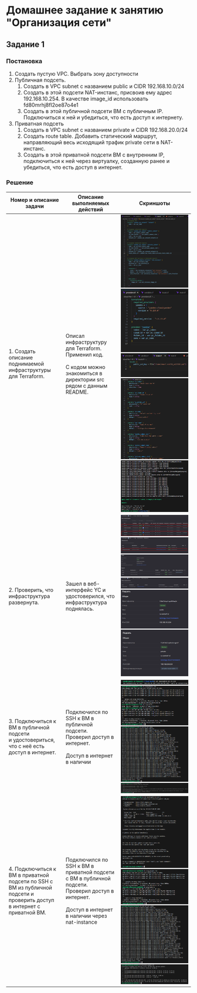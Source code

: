 # Домашнее задание к занятию "Организация сети"

## Задание 1

### Постановка

1. Создать пустую VPC. Выбрать зону доступности
2. Публичная подсеть.
   1. Создать в VPC subnet с названием public и CIDR 192.168.10.0/24
   2. Создать в этой подсети NAT-инстанс, присвоив ему адрес 192.168.10.254. В качестве image_id использовать fd80mrhj8fl2oe87o4e1
   3. Создать в этой публичной подсети ВМ с публичным IP. Подключиться к ней и убедиться, что есть доступ к интернету.
3. Приватная подсеть
   1. Создать в VPC subnet с названием private и CIDR 192.168.20.0/24
   2. Создать route table. Добавить статический маршрут, направляющий весь исходящий трафик private сети в NAT-инстанс.
   3. Создать в этой приватной подсети ВМ с внутренним IP, подключиться к ней через виртуалку, созданную ранее и убедиться, что есть доступ в интернет.


### Решение

| Номер и описание задачи                                                                                                                                                                                     | Описание выполняемых действий                                                                                                                                                                                                                      | Скриншоты                                                                                                                                                                                                                                                                                           |
| ------------------------------------------------------------------------------------------------------------------------------------------------------------------------------------------------------------------------------- | ----------------------------------------------------------------------------------------------------------------------------------------------------------------------------------------------------------------------------------------------------------------------------- | ------------------------------------------------------------------------------------------------------------------------------------------------------------------------------------------------------------------------------------------------------------------------------------------------------------ |
| 1. Создать описание поднимаемой инфраструктуры<br />для Terraform.                                                                                                                   | Описал инфраструктуру для Terraform.<br />Применил код.<br /><br />С кодом можно знакомиться в директории src<br />рядом с данным README.                                                      | ![1743279336931](image/REAME/1743279336931.png)<br />![1743279351216](image/REAME/1743279351216.png)<br />![1743279364997](image/REAME/1743279364997.png)<br />![1743279385574](image/REAME/1743279385574.png)<br />![1743279407392](image/REAME/1743279407392.png)                                                    |
| 2. Проверить, что инфраструктура развернута.                                                                                                                                                | Зашел в веб-интерфейс YC и удостоверился, что<br />инфраструктура поднялась.                                                                                                                                        | ![1743279475614](image/REAME/1743279475614.png)<br />![1743279509122](image/REAME/1743279509122.png)<br />![1743279540740](image/REAME/1743279540740.png)<br />![1743279578031](image/REAME/1743279578031.png)<br />![1743279649226](image/REAME/1743279649226.png)<br />![1743279663177](image/REAME/1743279663177.png) |
| 3. Подключиться к ВМ в публичной подсети<br />и удостовериться, что с неё есть доступ в интернет.                                                      | Подключился по SSH к ВМ в публичной подсети.<br />Проверил доступ в интернет.<br /><br />Доступ в интернет в наличии                                                                           | ![1743279740713](image/REAME/1743279740713.png)<br />![1743279785445](image/REAME/1743279785445.png)<br />![1743279850113](image/REAME/1743279850113.png)<br />![1743280341123](image/REAME/1743280341123.png)                                                                                                       |
| 4. Подключиться к ВМ в приватной подсети по SSH с<br />ВМ из публичной подсети и проверить доступ <br />в интернет с приватной ВМ. | Подключился по SSH к ВМ в приватной подсети<br />с ВМ в публичной подсети.<br />Проверил доступ в интернет.<br /><br />Доступ в интернет в наличии через nat-instance | ![1743280047887](image/REAME/1743280047887.png)<br />![1743280075839](image/REAME/1743280075839.png)<br />![1743280105801](image/REAME/1743280105801.png)<br />![1743280229658](image/REAME/1743280229658.png)                                                                                                       |
